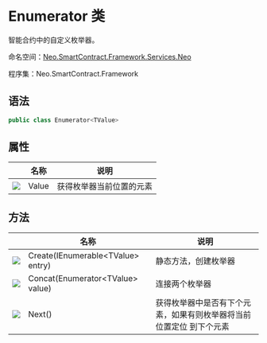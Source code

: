 # Enumerator 类

智能合约中的自定义枚举器。

命名空间：[Neo.SmartContract.Framework.Services.Neo](../neo.md)

程序集：Neo.SmartContract.Framework

## 语法

```c#
public class Enumerator<TValue>
```

## 属性

|                                                        | 名称  | 说明                     |
| ------------------------------------------------------ | ----- | ------------------------ |
| ![](https://i-msdn.sec.s-msft.com/dynimg/IC74937.jpeg) | Value | 获得枚举器当前位置的元素 |

## 方法

|                                                        | 名称                                | 说明                                                         |
| ------------------------------------------------------ | ----------------------------------- | ------------------------------------------------------------ |
| ![](https://i-msdn.sec.s-msft.com/dynimg/IC91302.jpeg) | Create(IEnumerable\<TValue\> entry) | 静态方法，创建枚举器                                         |
| ![](https://i-msdn.sec.s-msft.com/dynimg/IC91302.jpeg) | Concat(Enumerator\<TValue\> value)  | 连接两个枚举器                                               |
| ![](https://i-msdn.sec.s-msft.com/dynimg/IC91302.jpeg) | Next()                              | 获得枚举器中是否有下个元素，如果有则枚举器将当前位置定位 到下个元素 |